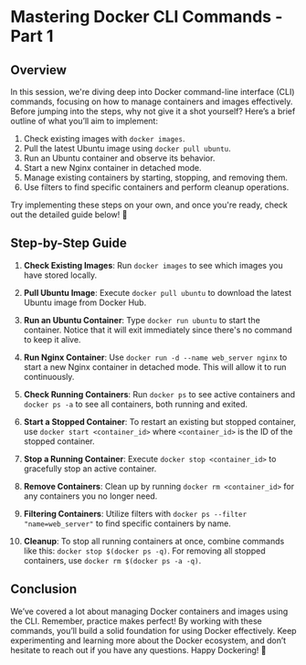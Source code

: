 # Mastering Docker CLI Commands - Part 1

## Overview

In this session, we're diving deep into Docker command-line interface (CLI) commands, focusing on how to manage containers and images effectively. Before jumping into the steps, why not give it a shot yourself? Here’s a brief outline of what you’ll aim to implement:

1. Check existing images with `docker images`.
2. Pull the latest Ubuntu image using `docker pull ubuntu`.
3. Run an Ubuntu container and observe its behavior.
4. Start a new Nginx container in detached mode.
5. Manage existing containers by starting, stopping, and removing them.
6. Use filters to find specific containers and perform cleanup operations.

Try implementing these steps on your own, and once you're ready, check out the detailed guide below! 🚀

## Step-by-Step Guide

1. **Check Existing Images**: Run `docker images` to see which images you have stored locally.
2. **Pull Ubuntu Image**: Execute `docker pull ubuntu` to download the latest Ubuntu image from Docker Hub.

3. **Run an Ubuntu Container**: Type `docker run ubuntu` to start the container. Notice that it will exit immediately since there's no command to keep it alive.

4. **Run Nginx Container**: Use `docker run -d --name web_server nginx` to start a new Nginx container in detached mode. This will allow it to run continuously.

5. **Check Running Containers**: Run `docker ps` to see active containers and `docker ps -a` to see all containers, both running and exited.

6. **Start a Stopped Container**: To restart an existing but stopped container, use `docker start <container_id>` where `<container_id>` is the ID of the stopped container.

7. **Stop a Running Container**: Execute `docker stop <container_id>` to gracefully stop an active container.

8. **Remove Containers**: Clean up by running `docker rm <container_id>` for any containers you no longer need.

9. **Filtering Containers**: Utilize filters with `docker ps --filter "name=web_server"` to find specific containers by name.

10. **Cleanup**: To stop all running containers at once, combine commands like this: `docker stop $(docker ps -q)`. For removing all stopped containers, use `docker rm $(docker ps -a -q)`.

## Conclusion

We’ve covered a lot about managing Docker containers and images using the CLI. Remember, practice makes perfect! By working with these commands, you’ll build a solid foundation for using Docker effectively. Keep experimenting and learning more about the Docker ecosystem, and don’t hesitate to reach out if you have any questions. Happy Dockering! 🐳
